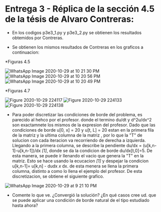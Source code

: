 # Entrega 3 - Réplica de la sección 4.5 de la tésis de Alvaro Contreras:

* En los codigos p3e3_1.py y p3e3_2.py se obtienen los resultados obtemidos por Contreras.

* Se obtienen los mismos resultados de Contreras en los graficos a continuacion:


*Figuras 4.5


![WhatsApp Image 2020-10-29 at 10 21 30 PM](https://user-images.githubusercontent.com/69157203/97649861-1f903500-1a37-11eb-81f4-ef851e2ce226.jpeg)
![WhatsApp Image 2020-10-29 at 10 20 56 PM](https://user-images.githubusercontent.com/69157203/97649864-2028cb80-1a37-11eb-89df-32f53cf18dc0.jpeg)
![WhatsApp Image 2020-10-29 at 10 20 49 PM](https://user-images.githubusercontent.com/69157203/97649865-21f28f00-1a37-11eb-8602-66d47d1fb427.jpeg)

*Figuras 4.7


![Figure 2020-10-29 224117](https://user-images.githubusercontent.com/69157203/97650254-08057c00-1a38-11eb-9de0-96a1dc26809e.png)
![Figure 2020-10-29 224133](https://user-images.githubusercontent.com/69157203/97650256-0936a900-1a38-11eb-9fb9-eef0dbf8ee94.png)
![Figure 2020-10-29 224138](https://user-images.githubusercontent.com/69157203/97650258-0a67d600-1a38-11eb-8a6c-09193acf38dd.png)


* Para poder discretizar las condiciones de borde del problema, es parecido al hehco por el profesor. donde el termino du/dt y d^2u/dx^2 son exactamnete los mismos de la expresion del profesor. Dado que las condiciones de borde u[0, x] = 20 y u[t, L] = 20 estan en la primera fila de la matriz y la ultima columna de la matriz , por lo que la "T" de solucion con cada iteracion va recorriendo de derecha a izquierda. Llegando a la primera columna, se describe la pendiente du/dx = (u[k,n-1]-u[k,n-1])/dx *[1]*, donde se da la condicion de borde du/dx[t,0]=5.  De esta manera, se puede ir llenando el vacio que genera la "T" en la matriz. Esto se hace usando la ecucacion *[1]* y despejar la condicion u[k,n-1]= u[k,n] - dudx *x* dx. de esta menera se llena la primera columna, distinto a como lo llena el ejemplo del profesor. De esta discretizacion, se obtiene el siguiente grafico. 

![WhatsApp Image 2020-10-29 at 9 21 10 PM](https://user-images.githubusercontent.com/69157203/97649159-62510d80-1a35-11eb-82a7-16c864e4afea.jpeg)


* Comente lo que ve. ¿Convergió la solución? ¿En qué casos cree ud. que se puede aplicar una condición de borde natural de el tipo estudiado hasta ahora?
